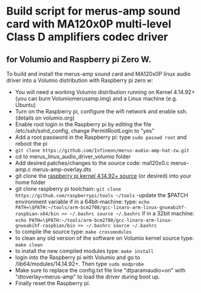 # Build script for merus-amp sound card with MA120x0P  multi-level Class D amplifiers codec driver

## for Volumio and Raspberry pi Zero W.

To build and install the merus-amp sound card and MA120x0P linux audio driver into a Volumio distribution with Raspberry pi zero w:

- You will need a working Volumio distribution running on Kernel 4.14.92+ (you can burn Volumiomerusamp.img) and a Linux machine (e.g. Ubuntu)
- Turn on the Raspberry pi, configure the wifi network and enable ssh. (details on volumio.org)
- Enable root login in the Raspberry pi by editing the file /etc/ssh/sshd_config, change PermitRootLogin to "yes"
- Add a root password in the Raspberry pi: type `sudo passwd root` and reboot the pi
- `git clone https://github.com/Infineon/merus-audio-amp-hat-zw.git`
- cd to merus_linux_audio_driver_volumio folder
- Add desired patches/changes to the source code:
  ma120x0.c
  merus-amp.c
  merus-amp-overlay.dts
- git clone the [raspberry pi kernel 4.14.92+ source](https://github.com/raspberrypi/linux/tree/24737fa6bcf1d7ffb71ceb78d7a7c275cb7e1d13)  (or desired) into your home folder
- git clone raspberry pi toolchain: `git clone https://github.com/raspberrypi/tools ~/tools`
-update the $PATCH environment variable
  if in a 64bit-machine:
  type: `echo PATH=\$PATH:~/tools/arm-bcm2708/gcc-linaro-arm-linux-gnueabihf-raspbian-x64/bin >> ~/.bashrc
  source ~/.bashrc`
  if in a 32bit machine:
  `echo PATH=\$PATH:~/tools/arm-bcm2708/gcc-linaro-arm-linux-gnueabihf-raspbian/bin >> ~/.bashrc
  source ~/.bashrc`
 - to compile the source type: `make crossmodules`
 - to clean any old version of the software on Volumio kernel source type: `make clean`
 - to install the new compiled modules type: `make install`
 - login into the Raspberry pi with Volumio and go to /lib64/modules/14.14.92+. Then type `sudo modprobe`
 - Make sure to replace the config.txt file line "dtparamaudio=on" with "dtoverlay=merus-amp" to load the driver during boot up.
 - Finally reset the Raspberry pi.

